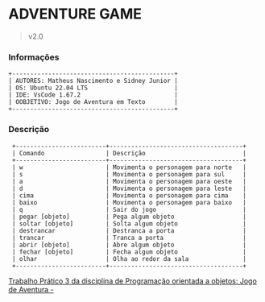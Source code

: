 # ADVENTURE GAME
> v2.0

### Informações
```
+---------------------------------------------+ 
| AUTORES: Matheus Nascimento e Sidney Junior | 
| OS: Ubuntu 22.04 LTS                        |
| IDE: VsCode 1.67.2                          |
| OOBJETIVO: Jogo de Aventura em Texto        |
+---------------------------------------------+ 
```
 

### Descrição

     +-------------------------+-------------------------------------+ 
     | Comando                 | Descrição                           |
     +-------------------------+-------------------------------------+
     | w                       | Movimenta o personagem para norte   |
     | s                       | Movimenta o personagem para sul     |
     | a                       | Movimenta o personagem para oeste   |
     | d                       | Movimenta o personagem para leste   |
     | cima                    | Movimenta o personagem para cima    |
     | baixo                   | Movimenta o personagem para baixo   |
     | q                       | Sair do jogo                        |
     | pegar [objeto]          | Pega algum objeto                   |
     | soltar [objeto]         | Solta algum objeto                  |
     | destrancar              | Destranca a porta                   |
     | trancar                 | Tranca a porta                      |
     | abrir [objeto]          | Abre algum objeto                   |
     | fechar [objeto]         | Fecha algum objeto                  |
     | olhar                   | Olha ao redor da sala               |
     +-------------------------+-------------------------------------+

    
[Trabalho Prático 3 da disciplina de Programação orientada a objetos: Jogo de Aventura - ](Classe_UML.pdf)  


